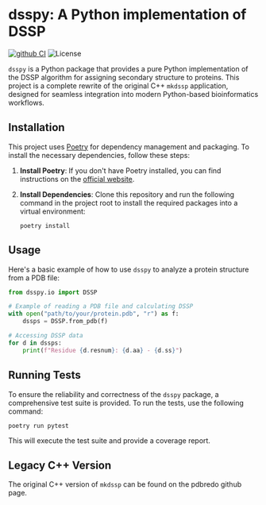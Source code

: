 # dsspy: A Python implementation of DSSP

[![github CI](https://github.com/pdb-redo/dssp/actions/workflows/cmake-multi-platform.yml/badge.svg)](https://github.com/pdb-redo/dssp/actions)
![License](https://img.shields.io/github/license/rbf22/dsspy)

`dsspy` is a Python package that provides a pure Python implementation of the DSSP algorithm for assigning secondary structure to proteins. This project is a complete rewrite of the original C++ `mkdssp` application, designed for seamless integration into modern Python-based bioinformatics workflows.

## Installation

This project uses [Poetry](https://python-poetry.org/) for dependency management and packaging. To install the necessary dependencies, follow these steps:

1.  **Install Poetry**:
    If you don't have Poetry installed, you can find instructions on the [official website](https://python-poetry.org/docs/#installation).

2.  **Install Dependencies**:
    Clone this repository and run the following command in the project root to install the required packages into a virtual environment:
    ```console
    poetry install
    ```

## Usage

Here's a basic example of how to use `dsspy` to analyze a protein structure from a PDB file:

```python
from dsspy.io import DSSP

# Example of reading a PDB file and calculating DSSP
with open("path/to/your/protein.pdb", "r") as f:
    dssps = DSSP.from_pdb(f)

# Accessing DSSP data
for d in dssps:
    print(f"Residue {d.resnum}: {d.aa} - {d.ss}")

```

## Running Tests

To ensure the reliability and correctness of the `dsspy` package, a comprehensive test suite is provided. To run the tests, use the following command:

```console
poetry run pytest
```

This will execute the test suite and provide a coverage report.

## Legacy C++ Version

The original C++ version of `mkdssp` can be found on the pdbredo github page.
